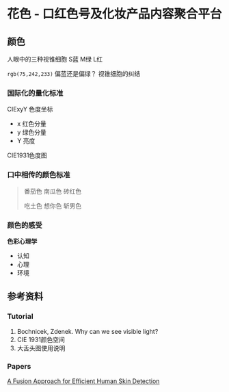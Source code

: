 # 花色 - 口红色号及化妆产品内容聚合平台





## 颜色

人眼中的三种视锥细胞 S蓝 M绿 L红

`rgb(75,242,233)` 偏蓝还是偏绿？ 视锥细胞的纠结



### 国际化的量化标准

CIExyY 色度坐标

- x 红色分量
- y 绿色分量
- Y 亮度



CIE1931色度图



### 口中相传的颜色标准

> 番茄色 南瓜色 砖红色
>
> 吃土色 想你色 斩男色



### 颜色的感受

**色彩心理学**

- 认知
- 心理
- 环境







## 参考资料

### Tutorial

1. Bochnicek, Zdenek. Why can we see visible light?
2. CIE 1931颜色空间
3. 大舌头图使用说明



### Papers

[A Fusion Approach for Efficient Human Skin Detection](https://ieeexplore.ieee.org/document/6051482)

